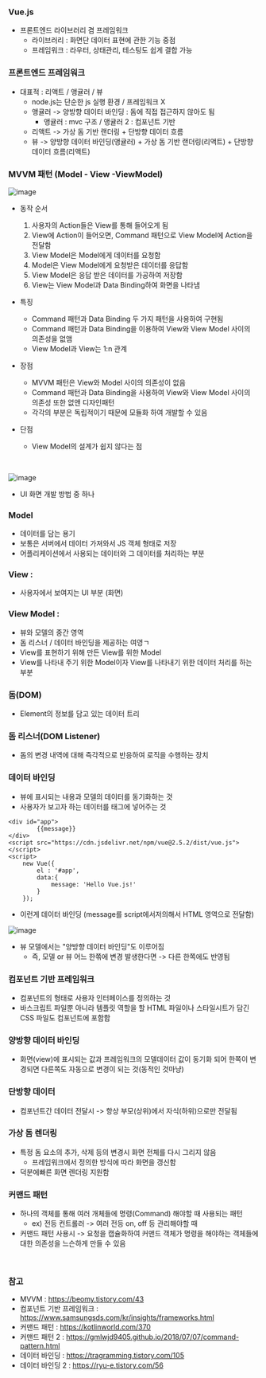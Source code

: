 ### Vue.js
- 프론트엔드 라이브러리 겸 프레임워크
  - 라이브러리 : 화면단 데이터 표현에 관한 기능 중점
  - 프레임워크 : 라우터, 상태관리, 테스팅도 쉽게 결합 가능

### 프론트엔드 프레임워크
- 대표적 : 리액트 / 앵귤러 / 뷰
  - node.js는 단순한 js 실행 환경 / 프레임워크 X
  - 앵귤러 -> 양방향 데이터 바인딩 : 돔에 직접 접근하지 않아도 됨
    - 앵귤러 : mvc 구조 / 앵귤러 2 : 컴포넌트 기반
  - 리액트 -> 가상 돔 기반 랜더링 + 단방향 데이터 흐름
  - 뷰 -> 양방향 데이터 바인딩(앵귤러) + 가상 돔 기반 랜더링(리액트) + 단방향 데이터 흐름(리액트)

### MVVM 패턴 (Model - View -ViewModel)
![image](https://user-images.githubusercontent.com/80720210/183812123-bc4adaf0-e332-4c93-af4f-8316eb7185cf.png)



- 동작 순서
  1. 사용자의 Action들은 View를 통해 들어오게 됨
  2. View에 Action이 들어오면, Command 패턴으로 View Model에 Action을 전달함
  3. View Model은 Model에게 데이터를 요청함
  4. Model은 View Model에게 요청받은 데이터를 응답함
  5. View Model은 응답 받은 데이터를 가공하여 저장함
  6. View는 View Model과 Data Binding하여 화면을 나타냄


- 특징
  -  Command 패턴과 Data Binding 두 가지 패턴을 사용하여 구현됨
  -  Command 패턴과 Data Binding을 이용하여 View와 View Model 사이의 의존성을 없앰
  -  View Model과 View는 1:n 관계


- 장점
  - MVVM 패턴은 View와 Model 사이의 의존성이 없음
  -  Command 패턴과 Data Binding을 사용하여 View와 View Model 사이의 의존성 또한 없앤 디자인패턴
  -  각각의 부분은 독립적이기 때문에 모듈화 하여 개발할 수 있음

- 단점 
  - View Model의 설계가 쉽지 않다는 점

<br/>

![image](https://user-images.githubusercontent.com/80720210/183814636-f6632840-ee51-44b0-89f0-872832b30606.png)

- UI 화면 개발 방법 중 하나

### Model
- 데이터를 담는 용기
- 보통은 서버에서 데이터 가져와서 JS 객체 형태로 저장 
- 어플리케이션에서 사용되는 데이터와 그 데이터를 처리하는 부분

### View : 
- 사용자에서 보여지는 UI 부분 (화면)

### View Model :
- 뷰와 모델의 중간 영역
- 돔 리스너 / 데이터 바인딩을 제공하는 여영ㄱ
- View를 표현하기 위해 만든 View를 위한 Model
- View를 나타내 주기 위한 Model이자 View를 나타내기 위한 데이터 처리를 하는 부분

### 돔(DOM) 
- Element의 정보를 담고 있는 데이터 트리

### 돔 리스너(DOM Listener)
- 돔의 변경 내역에 대해 즉각적으로 반응하여 로직을 수행하는 장치

### 데이터 바인딩 
- 뷰에 표시되는 내용과 모델의 데이터를 동기화하는 것
- 사용자가 보고자 하는 데이터를 태그에 넣어주는 것
```
<div id="app">
        {{message}}
</div>
<script src="https://cdn.jsdelivr.net/npm/vue@2.5.2/dist/vue.js"></script>
<script>
    new Vue({
        el : '#app',
        data:{
            message: 'Hello Vue.js!'
        }
    });
```
- 이런게 데이터 바인딩 (message를 script에서저의해서 HTML 영역으로 전달함)

![image](https://user-images.githubusercontent.com/80720210/184299621-35ade93e-11a6-4912-a2b7-af2d2ad7d0cd.png)

- 뷰 모델에서는 "양방향 데이터 바인딩"도 이루어짐
  - 즉, 모델 or 뷰 어느 한쪾에 변경 발생한다면 -> 다른 한쪽에도 반영됨

### 컴포넌트 기반 프레임워크
-  컴포넌트의 형태로 사용자 인터페이스를 정의하는 것
-  바스크립트 파일뿐 아니라 템플릿 역할을 할 HTML 파일이나 스타일시트가 담긴 CSS 파일도 컴포넌트에 포함함

### 양방향 데이터 바인딩
- 화면(view)에 표시되는 값과 프레임워크의 모델데이터 값이 동기화 되어 한쪽이 변경되면 다른쪽도 자동으로 변경이 되는 것(동적인 것마냥)

### 단방향 데이터 
- 컴포넌트간 데이터 전달시 -> 항상 부모(상위)에서 자식(하위)으로만 전달됨

### 가상 돔 렌더링
- 특정 돔 요소의 추가, 삭제 등의 변경시 화면 전체를 다시 그리지 않음
  - 프레임워크에서 정의한 방식에 따라 화면을 갱신함
- 덕분에빠른 화면 렌더링 지원함

### 커맨드 패턴
- 하나의 객체를 통해 여러 개체들에 명령(Command) 해야할 때 사용되는 패턴
  - ex) 전등 컨트롤러 -> 여러 전등 on, off 등 관리해야할 때
- 커맨드 패턴 사용시 -> 요청을 캡슐화하여 커맨드 객체가 명령을 해야하는 객체들에 대한 의존성을 느슨하게 만들 수 있음

<br/>

### 참고
- MVVM : https://beomy.tistory.com/43
- 컴포넌트 기반 프레임워크 : https://www.samsungsds.com/kr/insights/frameworks.html
- 커맨드 패턴 : https://kotlinworld.com/370
- 커맨드 패턴 2 : https://gmlwjd9405.github.io/2018/07/07/command-pattern.html
- 데이터 바인딩 : https://tragramming.tistory.com/105
- 데이터 바인딩 2 : https://ryu-e.tistory.com/56
